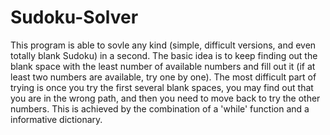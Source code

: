 # Sudoku-Solver
This program is able to sovle any kind (simple, difficult versions, and even totally blank Sudoku) in a second.
The basic idea is to keep finding out the blank space with the least number of available numbers and fill out it (if at least two numbers are available, try one by one).
The most difficult part of trying is once you try the first several blank spaces, you may find out that you are in the wrong path, and then you need to move back to try the other numbers. This is achieved by the combination of a 'while' function and a informative dictionary.
